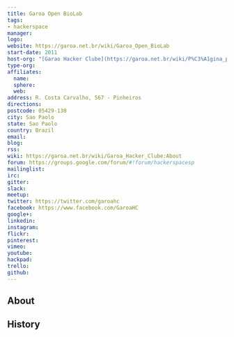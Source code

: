 ```yaml
---
title: Garoa Open BioLab
tags:
- hackerspace
manager: 
logo: 
website: https://garoa.net.br/wiki/Garoa_Open_BioLab
start-date: 2011
host-org: "[Garao Hacker Clube](https://garoa.net.br/wiki/P%C3%A1gina_principal)"
type-org: 
affiliates:
  name: 
  sphere: 
  web: 
address: R. Costa Carvalho, 567 - Pinheiros
directions: 
postcode: 05429-130
city: Sao Paolo
state: Sao Paolo
country: Brazil
email: 
blog: 
rss: 
wiki: https://garoa.net.br/wiki/Garoa_Hacker_Clube:About
forum: https://groups.google.com/forum/#!forum/hackerspacesp
mailinglist: 
irc: 
gitter: 
slack: 
meetup: 
twitter: https://twitter.com/garoahc
facebook: https://www.facebook.com/GaroaHC
google+: 
linkedin: 
instagram: 
flickr: 
pinterest: 
vimeo: 
youtube: 
hackpad: 
trello: 
github: 
---
```


## About

## History

